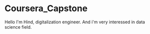 # Coursera_Capstone
Hello I'm Hind, digitalization engineer. And i'm very interessed in data science field.
